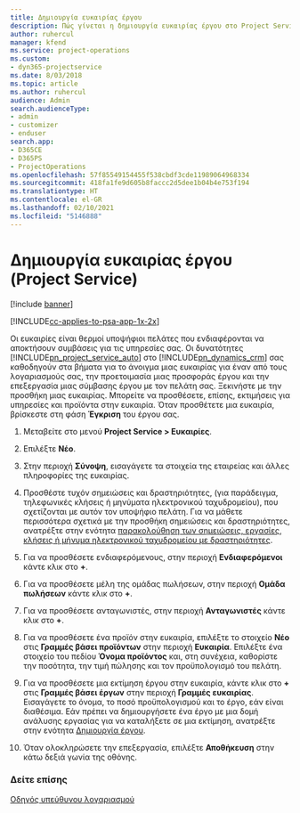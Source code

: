 ```yaml
---
title: Δημιουργία ευκαιρίας έργου
description: Πώς γίνεται η δημιουργία ευκαιρίας έργου στο Project Service
author: ruhercul
manager: kfend
ms.service: project-operations
ms.custom:
- dyn365-projectservice
ms.date: 8/03/2018
ms.topic: article
ms.author: ruhercul
audience: Admin
search.audienceType:
- admin
- customizer
- enduser
search.app:
- D365CE
- D365PS
- ProjectOperations
ms.openlocfilehash: 57f85549154455f538cbdf3cde11989064968334
ms.sourcegitcommit: 418fa1fe9d605b8faccc2d5dee1b04b4e753f194
ms.translationtype: HT
ms.contentlocale: el-GR
ms.lasthandoff: 02/10/2021
ms.locfileid: "5146888"
---
```

# <a name="create-a-project-opportunity-project-service"></a>Δημιουργία ευκαιρίας έργου (Project Service)

[!include [banner](../includes/psa-now-project-operations.md)]

[!INCLUDE[cc-applies-to-psa-app-1x-2x](../includes/cc-applies-to-psa-app-1x-2x.md)]

Οι ευκαιρίες είναι θερμοί υποψήφιοι πελάτες που ενδιαφέρονται να αποκτήσουν συμβάσεις για τις υπηρεσίες σας. Οι δυνατότητες [!INCLUDE[pn_project_service_auto](../includes/pn-project-service-auto.md)] στο [!INCLUDE[pn_dynamics_crm](../includes/pn-dynamics-crm.md)] σας καθοδηγούν στα βήματα για το άνοιγμα μιας ευκαιρίας για έναν από τους λογαριασμούς σας, την προετοιμασία μιας προσφοράς έργου και την επεξεργασία μιας σύμβασης έργου με τον πελάτη σας. Ξεκινήστε με την προσθήκη μιας ευκαιρίας. Μπορείτε να προσθέσετε, επίσης, εκτιμήσεις για υπηρεσίες και προϊόντα στην ευκαιρία. Όταν προσθέτετε μια ευκαιρία, βρίσκεστε στη φάση **Έγκριση** του έργου σας.  
  
1.  Μεταβείτε στο μενού **Project Service > Ευκαιρίες**.  
  
2.  Επιλέξτε **Νέο**.  
  
3.  Στην περιοχή **Σύνοψη**, εισαγάγετε τα στοιχεία της εταιρείας και άλλες πληροφορίες της ευκαιρίας.  
  
4.  Προσθέστε τυχόν σημειώσεις και δραστηριότητες, (για παράδειγμα, τηλεφωνικές κλήσεις ή μηνύματα ηλεκτρονικού ταχυδρομείου), που σχετίζονται με αυτόν τον υποψήφιο πελάτη. Για να μάθετε περισσότερα σχετικά με την προσθήκη σημειώσεις και δραστηριότητες, ανατρέξτε στην ενότητα [παρακολούθηση των σημειώσεις, εργασίες, κλήσεις ή μήνυμα ηλεκτρονικού ταχυδρομείου με δραστηριότητες](https://docs.microsoft.com/dynamics365/customerengagement/on-premises/basics/work-with-activities).  
  
5.  Για να προσθέσετε ενδιαφερόμενους, στην περιοχή **Ενδιαφερόμενοι** κάντε κλικ στο **+**.  
  
6.  Για να προσθέσετε μέλη της ομάδας πωλήσεων, στην περιοχή **Ομάδα πωλήσεων** κάντε κλικ στο **+**.  
  
7.  Για να προσθέσετε ανταγωνιστές, στην περιοχή **Ανταγωνιστές** κάντε κλικ στο **+**.  
  
8.  Για να προσθέσετε ένα προϊόν στην ευκαιρία, επιλέξτε το στοιχείο **Νέο** στις **Γραμμές βάσει προϊόντων** στην περιοχή **Ευκαιρία**. Επιλέξτε ένα στοιχείο του πεδίου **Όνομα προϊόντος** και, στη συνέχεια, καθορίστε την ποσότητα, την τιμή πώλησης και τον προϋπολογισμό του πελάτη.  
  
9. Για να προσθέσετε μια εκτίμηση έργου στην ευκαιρία, κάντε κλικ στο **+** στις **Γραμμές βάσει έργων** στην περιοχή **Γραμμές ευκαιρίας**. Εισαγάγετε το όνομα, το ποσό προϋπολογισμού και το έργο, εάν είναι διαθέσιμα. Εάν πρέπει να δημιουργήσετε ένα έργο με μια δομή ανάλυσης εργασίας για να καταλήξετε σε μια εκτίμηση, ανατρέξτε στην ενότητα [Δημιουργία έργου](../psa/create-project.md).  
  
10. Όταν ολοκληρώσετε την επεξεργασία, επιλέξτε **Αποθήκευση** στην κάτω δεξιά γωνία της οθόνης.  
  
### <a name="see-also"></a>Δείτε επίσης  
 [Οδηγός υπεύθυνου λογαριασμού](../psa/account-manager-guide.md)
